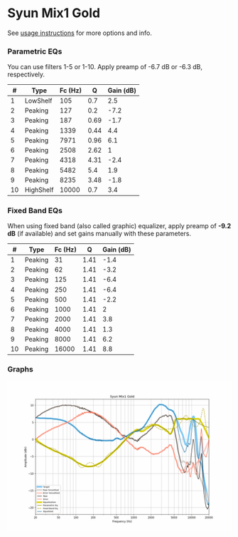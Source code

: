 # Syun Mix1 Gold
See [usage instructions](https://github.com/jaakkopasanen/AutoEq#usage) for more options and info.

### Parametric EQs
You can use filters 1-5 or 1-10. Apply preamp of -6.7 dB or -6.3 dB, respectively.

|   # | Type      |   Fc (Hz) |    Q |   Gain (dB) |
|-----|-----------|-----------|------|-------------|
|   1 | LowShelf  |       105 | 0.7  |         2.5 |
|   2 | Peaking   |       127 | 0.2  |        -7.2 |
|   3 | Peaking   |       187 | 0.69 |        -1.7 |
|   4 | Peaking   |      1339 | 0.44 |         4.4 |
|   5 | Peaking   |      7971 | 0.96 |         6.1 |
|   6 | Peaking   |      2508 | 2.62 |         1   |
|   7 | Peaking   |      4318 | 4.31 |        -2.4 |
|   8 | Peaking   |      5482 | 5.4  |         1.9 |
|   9 | Peaking   |      8235 | 3.48 |        -1.8 |
|  10 | HighShelf |     10000 | 0.7  |         3.4 |

### Fixed Band EQs
When using fixed band (also called graphic) equalizer, apply preamp of **-9.2 dB** (if available) and set gains manually with these parameters.

|   # | Type    |   Fc (Hz) |    Q |   Gain (dB) |
|-----|---------|-----------|------|-------------|
|   1 | Peaking |        31 | 1.41 |        -1.4 |
|   2 | Peaking |        62 | 1.41 |        -3.2 |
|   3 | Peaking |       125 | 1.41 |        -6.4 |
|   4 | Peaking |       250 | 1.41 |        -6.4 |
|   5 | Peaking |       500 | 1.41 |        -2.2 |
|   6 | Peaking |      1000 | 1.41 |         2   |
|   7 | Peaking |      2000 | 1.41 |         3.8 |
|   8 | Peaking |      4000 | 1.41 |         1.3 |
|   9 | Peaking |      8000 | 1.41 |         6.2 |
|  10 | Peaking |     16000 | 1.41 |         8.8 |

### Graphs
![](./Syun%20Mix1%20Gold.png)
